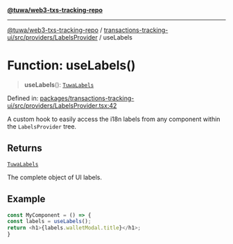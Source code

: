 [**@tuwa/web3-txs-tracking-repo**](../../../../../README.md)

***

[@tuwa/web3-txs-tracking-repo](../../../../../README.md) / [transactions-tracking-ui/src/providers/LabelsProvider](../README.md) / useLabels

# Function: useLabels()

> **useLabels**(): [`TuwaLabels`](../../../type-aliases/TuwaLabels.md)

Defined in: [packages/transactions-tracking-ui/src/providers/LabelsProvider.tsx:42](https://github.com/TuwaIO/web3-transactions-tracking/blob/main/packages/transactions-tracking-ui/src/providers/LabelsProvider.tsx#L42)

A custom hook to easily access the i18n labels from any component
within the `LabelsProvider` tree.

## Returns

[`TuwaLabels`](../../../type-aliases/TuwaLabels.md)

The complete object of UI labels.

## Example

```ts
const MyComponent = () => {
const labels = useLabels();
return <h1>{labels.walletModal.title}</h1>;
}
```
